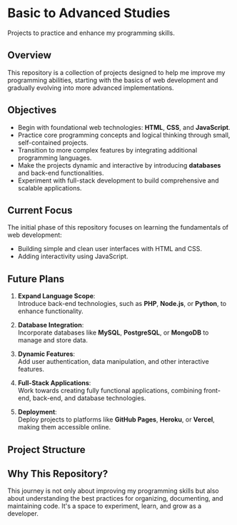 # Basic to Advanced Studies  
Projects to practice and enhance my programming skills.  

## Overview  
This repository is a collection of projects designed to help me improve my programming abilities, starting with the basics of web development and gradually evolving into more advanced implementations.  

## Objectives  
- Begin with foundational web technologies: **HTML**, **CSS**, and **JavaScript**.  
- Practice core programming concepts and logical thinking through small, self-contained projects.  
- Transition to more complex features by integrating additional programming languages.  
- Make the projects dynamic and interactive by introducing **databases** and back-end functionalities.  
- Experiment with full-stack development to build comprehensive and scalable applications.  

## Current Focus  
The initial phase of this repository focuses on learning the fundamentals of web development:  
- Building simple and clean user interfaces with HTML and CSS.  
- Adding interactivity using JavaScript.  

## Future Plans  
1. **Expand Language Scope**:  
   Introduce back-end technologies, such as **PHP**, **Node.js**, or **Python**, to enhance functionality.  

2. **Database Integration**:  
   Incorporate databases like **MySQL**, **PostgreSQL**, or **MongoDB** to manage and store data.  

3. **Dynamic Features**:  
   Add user authentication, data manipulation, and other interactive features.  

4. **Full-Stack Applications**:  
   Work towards creating fully functional applications, combining front-end, back-end, and database technologies.  

5. **Deployment**:  
   Deploy projects to platforms like **GitHub Pages**, **Heroku**, or **Vercel**, making them accessible online.  

## Project Structure  


## Why This Repository?  
This journey is not only about improving my programming skills but also about understanding the best practices for organizing, documenting, and maintaining code. It's a space to experiment, learn, and grow as a developer.
